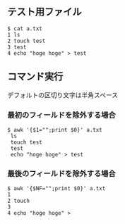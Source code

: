 ## テスト用ファイル

```
$ cat a.txt
1 ls
2 touch test
3 test
4 echo "hoge hoge" > test
```
## コマンド実行
デフォルトの区切り文字は半角スペース

### 最初のフィールドを除外する場合

```
$ awk '{$1="";print $0}' a.txt
 ls
 touch test
 test
 echo "hoge hoge" > test
```
### 最後のフィールドを除外する場合

```
$ awk '{$NF="";print $0}' a.txt
1 
2 touch 
3 
4 echo "hoge hoge" > 
```
